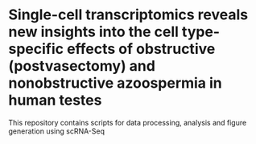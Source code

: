# Single-cell transcriptomics reveals new insights into the cell type-specific effects of obstructive (postvasectomy) and nonobstructive azoospermia in human testes

This repository contains scripts for data processing, analysis and figure generation using scRNA-Seq

